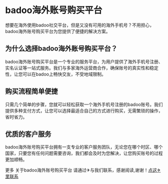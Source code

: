 # badoo海外账号购买平台

想要在海外使用badoo社交平台，但是又没有可用的海外手机号？不用担心，badoo海外账号购买平台为您提供了便捷的解决方案。

## 为什么选择badoo海外账号购买平台？

badoo海外账号购买平台是一个专业的服务平台，为用户提供了海外手机号注册、实名认证等一站式服务。我们与多家海外运营商合作，确保账号的真实性和稳定性，让您可以在badoo上畅快交友，不受地域限制。

## 购买流程简单便捷

只需几个简单的步骤，您就可以轻松获取一个海外手机号注册的badoo账号。我们提供多种支付方式，让您可以选择最适合自己的方式进行购买，无需繁琐的操作，省时省力。

## 优质的客户服务

badoo海外账号购买平台拥有一支专业的客户服务团队，无论您在哪个时区、哪个国家，只要您有任何问题需要咨询，我们都会及时为您解决，让您购买账号的过程更加顺畅。

更多 关于badoo海外账号购买平台 请通过✈与我们联系，感谢阅读,谢谢！[点这✈里联系](https://b.k02.cc)
